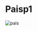 # Paisp1
![pais](https://github.com/ElianVera/Paisp1/assets/123433335/04226d8e-da4a-4513-9f86-d18e59216472)
